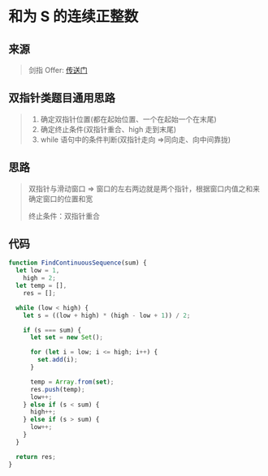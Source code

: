 # 和为 S 的连续正整数

## 来源

> 剑指 Offer: [传送门](https://leetcode-cn.com/problems/he-wei-sde-lian-xu-zheng-shu-xu-lie-lcof/)

## 双指针类题目通用思路

> 1. 确定双指针位置(都在起始位置、一个在起始一个在末尾)
> 2. 确定终止条件(双指针重合、high 走到末尾)
> 3. while 语句中的条件判断(双指针走向 =>同向走、向中间靠拢)

## 思路

> 双指针与滑动窗口 => 窗口的左右两边就是两个指针，根据窗口内值之和来确定窗口的位置和宽
>
> 终止条件：双指针重合

## 代码

```js
function FindContinuousSequence(sum) {
  let low = 1,
    high = 2;
  let temp = [],
    res = [];

  while (low < high) {
    let s = ((low + high) * (high - low + 1)) / 2;

    if (s === sum) {
      let set = new Set();

      for (let i = low; i <= high; i++) {
        set.add(i);
      }

      temp = Array.from(set);
      res.push(temp);
      low++;
    } else if (s < sum) {
      high++;
    } else if (s > sum) {
      low++;
    }
  }

  return res;
}
```
